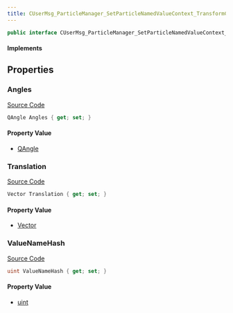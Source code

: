 ```yaml
---
title: CUserMsg_ParticleManager_SetParticleNamedValueContext_TransformContextValue
---
```


```csharp
public interface CUserMsg_ParticleManager_SetParticleNamedValueContext_TransformContextValue : ITypedProtobuf<CUserMsg_ParticleManager_SetParticleNamedValueContext_TransformContextValue>, INativeHandle
```

#### Implements

## Properties

### Angles

[Source Code](https://github.com/swiftly-solution/swiftlys2/blob/beta/managed/src/SwiftlyS2.Generated/Protobufs/Interfaces/CUserMsg_ParticleManager_SetParticleNamedValueContext_TransformContextValue.cs#L16)

```csharp
QAngle Angles { get; set; }
```

#### Property Value

- [QAngle](/docs/api/shared/natives/qangle)

### Translation

[Source Code](https://github.com/swiftly-solution/swiftlys2/blob/beta/managed/src/SwiftlyS2.Generated/Protobufs/Interfaces/CUserMsg_ParticleManager_SetParticleNamedValueContext_TransformContextValue.cs#L19)

```csharp
Vector Translation { get; set; }
```

#### Property Value

- [Vector](/docs/api/shared/natives/vector)

### ValueNameHash

[Source Code](https://github.com/swiftly-solution/swiftlys2/blob/beta/managed/src/SwiftlyS2.Generated/Protobufs/Interfaces/CUserMsg_ParticleManager_SetParticleNamedValueContext_TransformContextValue.cs#L13)

```csharp
uint ValueNameHash { get; set; }
```

#### Property Value

- [uint](https://learn.microsoft.com/dotnet/api/system.uint32)

